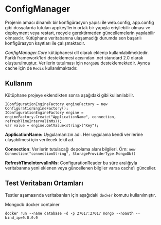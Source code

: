 # ConfigManager

Projenin amacı dinamik bir konfigürasyon yapısı ile web.config, app.config gibi dosyalarda tutulan appkey’lerin ortak bir yapıyla erişilebilir olması ve deployment veya restart, recycle gerektirmeden güncellemelerin yapılabilir olmasıdır. Kütüphane veritabanına ulaşamadığı durumda son başarılı konfigürasyon kayıtları ile çalışmaktadır.

*ConfigManager.Core* kütüphanesi dll olarak eklenip kullanılabilmektedir. Farklı framework'leri desteklemesi açısından .net standard 2.0 olarak  oluşturulmuştur. Verilerin tutulması için `MongoDB` desteklemektedir. Ayrıca cache için de `Redis` kullanılmaktadır.

## Kullanım
Kütüphane projeye eklendikten sonra aşağıdaki gibi kullanılabilir. 
```
IConfigurationEngineFactory engineFactory = new ConfigurationEngineFactory();
IConfigurationEngineFactory engine = engineFactory.Create("ApplicationName", connection, refreshTimeIntervalInMs));
var value = engine.GetValue<string>("Key");
```
**ApplicationName:** Uygulamanızın adı. Her uygulama kendi verilerine ulaşabilmesi için verilecek tekil ad.

**Connection:** Verilerin tutulacağı depolama alanı bilgileri. Örn: ```new Connection("connectionString", StorageProviderType.MongoDb))```

**RefreshTimeIntervalInMs:** ConfigurationReader bu süre aralığıyla veritabanına yeni eklenen veya güncellenen bilgiler varsa cache'i günceller.

## Test Veritabanı Ortamları

Testler aşamasında veritabanları için aşağıdaki `docker` komutu kullanılmıştır.

Mongodb docker container
```
docker run --name database -d -p 27017:27017 mongo --noauth --bind_ip=0.0.0.0
```
